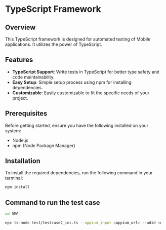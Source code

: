 # TypeScript Framework

## Overview
This TypeScript framework is designed for automated testing of Mobile applications. It utilizes the power of TypeScript.

## Features
- **TypeScript Support**: Write tests in TypeScript for better type safety and code maintainability.
- **Easy Setup**: Simple setup process using npm for installing dependencies.
- **Customizable**: Easily customizable to fit the specific needs of your project.

## Prerequisites
Before getting started, ensure you have the following installed on your system:
- Node.js
- npm (Node Package Manager)

## Installation
To install the required dependencies, run the following command in your terminal:
```bash
npm install
```
## Command to run the test case 
```bash
cd DMG
```
```bash
npx ts-node test/testcase2_ios.ts --appium_input <appium_url> --udid <udid> --os <os_version>
```
